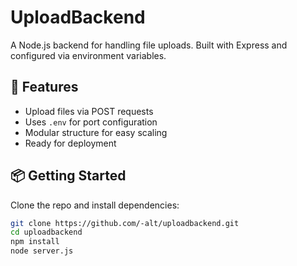 # UploadBackend

A Node.js backend for handling file uploads. Built with Express and configured via environment variables.

## 🚀 Features
- Upload files via POST requests
- Uses `.env` for port configuration
- Modular structure for easy scaling
- Ready for deployment

## 📦 Getting Started

Clone the repo and install dependencies:

```bash
git clone https://github.com/-alt/uploadbackend.git
cd uploadbackend
npm install
node server.js
